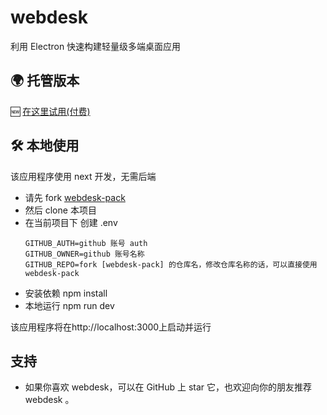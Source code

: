 # webdesk
利用 Electron 快速构建轻量级多端桌面应用

## 🌍 托管版本
🆕 [在这里试用(付费)](https://webdesk.pigjs.com)

## 🛠 本地使用
该应用程序使用 next 开发，无需后端

+ 请先 fork [webdesk-pack](https://github.com/pigjs/webdesk-pack)
+ 然后 clone 本项目
+ 在当前项目下 创建 .env
    ```.env
    GITHUB_AUTH=github 账号 auth
    GITHUB_OWNER=github 账号名称
    GITHUB_REPO=fork [webdesk-pack] 的仓库名，修改仓库名称的话，可以直接使用 webdesk-pack
    ```
+ 安装依赖
    npm install
+ 本地运行
    npm run dev

该应用程序将在http://localhost:3000上启动并运行

## 支持
+ 如果你喜欢 webdesk，可以在 GitHub 上 star 它，也欢迎向你的朋友推荐 webdesk 。



